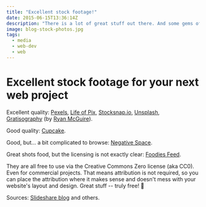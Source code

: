 ```yaml
---
title: "Excellent stock footage!"
date: 2015-06-15T13:36:14Z
description: "There is a lot of great stuff out there. And some gems offer great photos and videos and are very flexible if and where you put the attribution so that it doesn't harm you layouts."
image: blog-stock-photos.jpg
tags:
  - media
  - web-dev
  - web
---
```

# Excellent stock footage for your next web project

Excellent quality: [Pexels](https://www.pexels.com/ "Pexels"), [Life of Pix](http://www.lifeofpix.com/ "Life of Pix"), [Stocksnap.io](https://stocksnap.io/ "stocksnap.io/"), [Unsplash](https://unsplash.com/ "Unsplash"),
[Gratisography](http://gratisography.com/ "Gratisography website") (by [Ryan McGuire](http://www.laughandpee.com/ "Personal home page of Ryan McGuire")).

Good quality: [Cupcake](http://cupcake.nilssonlee.se/ "Cupcake").

Good, but... a bit complicated to browse: [Negative Space](http://negativespace.co/ "Negative Space").

Great shots food, but the licensing is not exactly clear: [Foodies Feed](https://foodiesfeed.com/ "Foodies Feed").

They are all free to use via the Creative Commons Zero license (aka CC0). Even for commercial projects. That means attribution is not required, so you can place the attribution where it makes sense and doesn't mess with your website's layout and design. Great stuff -- truly free! 🙂

Sources: [Slideshare blog](https://blog.slideshare.net/2015/09/28/7-sites-for-free-and-beautiful-stock-photos "Slideshare blog") and others.